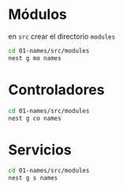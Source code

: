 # Módulos

en `src` crear el directorio `modules`

```sh
cd 01-names/src/modules
nest g mo names
```

# Controladores
```sh
cd 01-names/src/modules
nest g co names
```

# Servicios
```sh
cd 01-names/src/modules
nest g s names
```